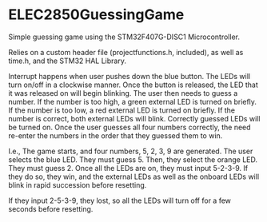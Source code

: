 # ELEC2850GuessingGame
Simple guessing game using the STM32F407G-DISC1 Microcontroller.

Relies on a custom header file (projectfunctions.h, included), as well as time.h, and the STM32 HAL Library.

Interrupt happens when user pushes down the blue button. The LEDs will turn on/off in a clockwise manner. Once the button is released, the LED that it was released on will begin blinking. The user then needs to guess a number. If the number is too high, a green external LED is turned on briefly. If the number is too low, a red external LED is turned on briefly. If the number is correct, both external LEDs will blink. Correctly guessed LEDs will be turned on. Once the user guesses all four numbers correctly, the need re-enter the numbers in the order that they guessed them to win.

I.e., The game starts, and four numbers, 5, 2, 3, 9 are generated. The user selects the blue LED. They must guess 5. Then, they select the orange LED. They must guess 2. 
Once all the LEDs are on, they must input 5-2-3-9. If they do so, they win, and the external LEDs as well as the onboard LEDs will blink in rapid succession before resetting.

If they input 2-5-3-9, they lost, so all the LEDs will turn off for a few seconds before resetting.
